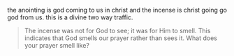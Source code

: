 the anointing is god coming to us in christ and the incense is christ going go god from us. 
this is a divine two way traffic.

> The incense was not for God to see; it was for Him to smell. This indicates that God smells our prayer rather than sees it. What does your prayer smell like? 
